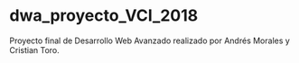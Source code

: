 # dwa_proyecto_VCI_2018
Proyecto final de Desarrollo Web Avanzado realizado por Andrés Morales y Cristian Toro.
